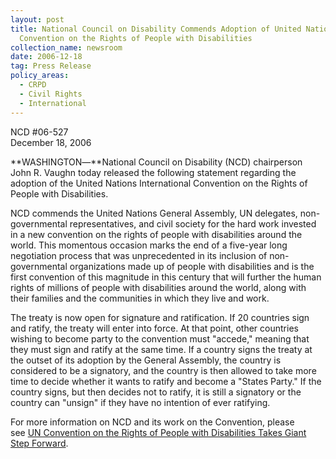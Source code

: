 ```yaml
---
layout: post
title: National Council on Disability Commends Adoption of United Nations
  Convention on the Rights of People with Disabilities
collection_name: newsroom
date: 2006-12-18
tag: Press Release
policy_areas:
  - CRPD
  - Civil Rights
  - International
---
```

NCD #06-527\
December 18, 2006 

**WASHINGTON―**National Council on Disability (NCD) chairperson John R. Vaughn today released the following statement regarding the adoption of the United Nations International Convention on the Rights of People with Disabilities.

NCD commends the United Nations General Assembly, UN delegates, non-governmental representatives, and civil society for the hard work invested in a new convention on the rights of people with disabilities around the world. This momentous occasion marks the end of a five-year long negotiation process that was unprecedented in its inclusion of non-governmental organizations made up of people with disabilities and is the first convention of this magnitude in this century that will further the human rights of millions of people with disabilities around the world, along with their families and the communities in which they live and work.

The treaty is now open for signature and ratification. If 20 countries sign and ratify, the treaty will enter into force. At that point, other countries wishing to become party to the convention must "accede," meaning that they must sign and ratify at the same time. If a country signs the treaty at the outset of its adoption by the General Assembly, the country is considered to be a signatory, and the country is then allowed to take more time to decide whether it wants to ratify and become a "States Party." If the country signs, but then decides not to ratify, it is still a signatory or the country can "unsign" if they have no intention of ever ratifying.

For more information on NCD and its work on the Convention, please see [UN Convention on the Rights of People with Disabilities Takes Giant Step Forward](https://ncd.gov/newsroom/2006/09222006).